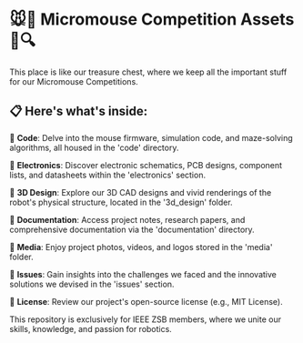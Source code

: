 # 🐭🤖 Micromouse Competition Assets 🏁🔍

This place is like our treasure chest, where we keep all the important stuff for our Micromouse Competitions. 

📋 Here's what's inside:
---------------------
🔧 **Code**: Delve into the mouse firmware, simulation code, and maze-solving algorithms, all housed in the 'code' directory.

🔌 **Electronics**: Discover electronic schematics, PCB designs, component lists, and datasheets within the 'electronics' section.

🎨 **3D Design**: Explore our 3D CAD designs and vivid renderings of the robot's physical structure, located in the '3d_design' folder.

📖 **Documentation**: Access project notes, research papers, and comprehensive documentation via the 'documentation' directory.

📸 **Media**: Enjoy project photos, videos, and logos stored in the 'media' folder.

🧩 **Issues**: Gain insights into the challenges we faced and the innovative solutions we devised in the 'issues' section.

📄 **License**: Review our project's open-source license (e.g., MIT License).

This repository is exclusively for IEEE ZSB members, where we unite our skills, knowledge, and passion for robotics.
